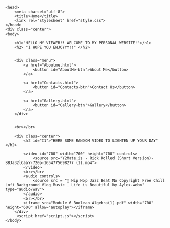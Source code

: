 <!DOCTYPE html>
<html lang="en">
    
    <head>
        <meta charset="utf-8">
        <title>Home</title> 
        <link rel="stylesheet" href="style.css">
    </head>
    <div class="center">
    <body>
        
        <h1>"HELLO MY VIEWER!! WELCOME TO MY PERSONAL WEBSITE!"</h1>
        <h2> "I HOPE YOU ENJOYYY!!" </h2>
        

        <div class="menu">
            <a href="Aboutme.html">
                <button id="AboutMe-btn">About Me</button>
            </a>
            
            <a href="Contacts.html">
                <button id="Contacts-btn">Contact Us</button>
            </a>

            <a href="Gallery.html">
                <button id="Gallery-btn">Gallery</button>
            </a>      
        </div>
        

        <br></br>
        
        <div class="center">
            <h2 id="I1">"HERE SOME RANDOM VIDEO TO LIGHTEN UP YOUR DAY"</h2>
        
            <video id="700" width="700" height="700" controls>
                <source src="Y2Mate.is - Rick Rolled (Short Version)-BBJa32lCaaY-720p-1654775698277 (1).mp4">        
            </video>
            <br></br>
            <audio controls>
                <source src = "🌠 Hip Hop Jazz Beat No Copyright Free Chill Lofi Background Vlog Music _ Life is Beautiful by Aylex.webm" type="audio/wav">
            </audio>
            <br></br>
            <iframe src="Module 6 Boolean Algebra(1).pdf" width="700" height="600" allow="autoplay"></iframe>
        </div>
         <script href="script.js"></script>
    </body>
</html>
